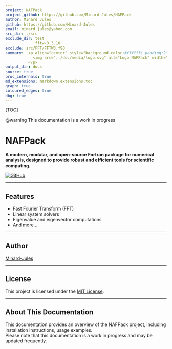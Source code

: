 ```yaml
---
project: NAFPack
project_github: https://github.com/Minard-Jules/NAFPack
author: Minard Jules
github: https://github.com/Minard-Jules
email: minard.jules@yahoo.com
src_dir: ./src
exclude_dir: test
             fftw-3.3.10
exclude: src/FFT/FFTW3.f90
summary:  <p align="center" style="background-color:#ffffff; padding:20px; border-radius:12px;">
            <img src="../doc/media/logo.svg" alt="Logo NAFPack" width="800"/>
          </p>
output_dir: docs
source: true
proc_internals: true
md_extensions: markdown.extensions.toc
graph: true
coloured_edges: true
dbg: true
---
```


[TOC]

@warning This documentation is a work in progress

# NAFPack

**A modern, modular, and open-source Fortran package for numerical analysis, designed to provide robust and efficient tools for scientific computing.**

[![GitHub](https://img.shields.io/badge/GitHub-Repository-blue?logo=github)](https://github.com/Minard-Jules/NAFPack)

---

## Features

- Fast Fourier Transform (FFT)
- Linear system solvers
- Eigenvalue and eigenvector computations
- And more...

---

## Author

[Minard-Jules](https://github.com/Minard-Jules)

---

## License

This project is licensed under the [MIT License](https://github.com/Minard-Jules/NAFPack/blob/master/LICENSE.md).

---

## About This Documentation

This documentation provides an overview of the NAFPack project, including installation instructions, usage examples.  
Please note that this documentation is a work in progress and may be updated frequently.